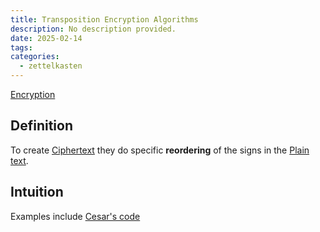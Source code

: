 ```yaml
---
title: Transposition Encryption Algorithms
description: No description provided.
date: 2025-02-14
tags: 
categories:
  - zettelkasten
---
```


[Encryption](Encryption.md)

## Definition

To create [Ciphertext](Ciphertext.md) they do specific **reordering** of the signs in the [Plain text](Plain%20text.md).

## Intuition

Examples include [Cesar's code](Cesar's%20code)
